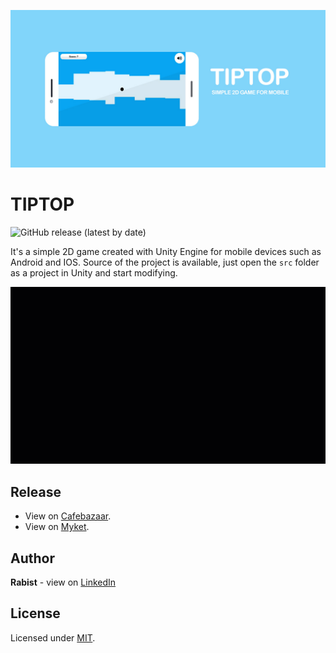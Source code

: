 ![catalog](docs/catalog.jpg)

# TIPTOP

![GitHub release (latest by date)](https://img.shields.io/github/v/release/geraked/game-tiptop)

It's a simple 2D game created with Unity Engine for mobile devices such as Android and IOS. Source of the project is available, just open the `src` folder as a project in Unity and start modifying.

<p align="center">
    <img src="docs/gameplay.gif" alt="gameplay">
</p>

## Release
- View on [Cafebazaar](https://cafebazaar.ir/app/ir.geraked.tiptop).
- View on [Myket](https://myket.ir/app/ir.geraked.tiptop).

## Author
**Rabist** - view on [LinkedIn](https://www.linkedin.com/in/rabist)

## License
Licensed under [MIT](LICENSE).